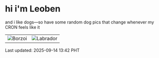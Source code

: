 # hi i'm Leoben

and i like dogs—so have some random dog pics that change whenever my CRON feels like it

|  |  |
|--------|----------|
| ![Borzoi](https://random-dog-vercel.vercel.app/api/random-borzoi?v=1757828549) | ![Labrador](https://random-dog-vercel.vercel.app/api/random-labrador?v=1757828549) |

Last updated: 2025-09-14 13:42 PHT
